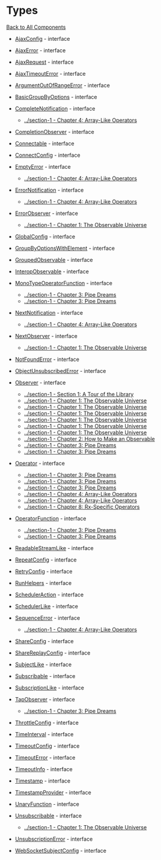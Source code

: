 # Types

[Back to All Components](./all.md)

* [AjaxConfig](https://rxjs.dev/api/ajax/AjaxConfig) - interface

* [AjaxError](https://rxjs.dev/api/ajax/AjaxError) - interface

* [AjaxRequest](https://rxjs.dev/api/ajax/AjaxRequest) - interface

* [AjaxTimeoutError](https://rxjs.dev/api/ajax/AjaxTimeoutError) - interface

* [ArgumentOutOfRangeError](https://rxjs.dev/api/index/interface/ArgumentOutOfRangeError) - interface

* [BasicGroupByOptions](https://rxjs.dev/api/index/interface/BasicGroupByOptions) - interface

* [CompleteNotification](https://rxjs.dev/api/index/interface/CompleteNotification) - interface
  * [../section-1 - Chapter 4: Array-Like Operators](../section-1/04-array-like-operators.md#material-girls)
* [CompletionObserver](https://rxjs.dev/api/index/interface/CompletionObserver) - interface

* [Connectable](https://rxjs.dev/api/index/interface/Connectable) - interface

* [ConnectConfig](https://rxjs.dev/api/index/interface/ConnectConfig) - interface

* [EmptyError](https://rxjs.dev/api/index/interface/EmptyError) - interface
  * [../section-1 - Chapter 4: Array-Like Operators](../section-1/04-array-like-operators.md#searching-for-the-one)
* [ErrorNotification](https://rxjs.dev/api/index/interface/ErrorNotification) - interface
  * [../section-1 - Chapter 4: Array-Like Operators](../section-1/04-array-like-operators.md#material-girls)
* [ErrorObserver](https://rxjs.dev/api/index/interface/ErrorObserver) - interface
  * [../section-1 - Chapter 1: The Observable Universe](../section-1/01-the-observable-universe.md#`observer<t>`)
* [GlobalConfig](https://rxjs.dev/api/index/interface/GlobalConfig) - interface

* [GroupByOptionsWithElement](https://rxjs.dev/api/index/interface/GroupByOptionsWithElement) - interface

* [GroupedObservable](https://rxjs.dev/api/index/interface/GroupedObservable) - interface

* [InteropObservable](https://rxjs.dev/api/index/interface/InteropObservable) - interface

* [MonoTypeOperatorFunction](https://rxjs.dev/api/index/interface/MonoTypeOperatorFunction) - interface
  * [../section-1 - Chapter 3: Pipe Dreams](../section-1/03-pipe-dreams.md#smooth-operator)
  * [../section-1 - Chapter 3: Pipe Dreams](../section-1/03-pipe-dreams.md#multiple-identity)
* [NextNotification](https://rxjs.dev/api/index/interface/NextNotification) - interface
  * [../section-1 - Chapter 4: Array-Like Operators](../section-1/04-array-like-operators.md#material-girls)
* [NextObserver](https://rxjs.dev/api/index/interface/NextObserver) - interface
  * [../section-1 - Chapter 1: The Observable Universe](../section-1/01-the-observable-universe.md#`observer<t>`)
* [NotFoundError](https://rxjs.dev/api/index/interface/NotFoundError) - interface

* [ObjectUnsubscribedError](https://rxjs.dev/api/index/interface/ObjectUnsubscribedError) - interface

* [Observer](https://rxjs.dev/api/index/interface/Observer) - interface
  * [../section-1 - Section 1: A Tour of the Library](../section-1/00-home.md#how-to-keep-your-brains-from-exploding)
  * [../section-1 - Chapter 1: The Observable Universe](../section-1/01-the-observable-universe.md#`observer<t>`)
  * [../section-1 - Chapter 1: The Observable Universe](../section-1/01-the-observable-universe.md#`observable<t>`)
  * [../section-1 - Chapter 1: The Observable Universe](../section-1/01-the-observable-universe.md#observables-as-functions)
  * [../section-1 - Chapter 1: The Observable Universe](../section-1/01-the-observable-universe.md#observables-as-streams)
  * [../section-1 - Chapter 1: The Observable Universe](../section-1/01-the-observable-universe.md#observables-as-processes)
  * [../section-1 - Chapter 1: The Observable Universe](../section-1/01-the-observable-universe.md#`subscription`)
  * [../section-1 - Chapter 2: How to Make an Observable](../section-1/02-how-to-make-an-observable.md#chapter-2:-how-to-make-an-observable)
  * [../section-1 - Chapter 3: Pipe Dreams](../section-1/03-pipe-dreams.md#multiple-identity)
  * [../section-1 - Chapter 3: Pipe Dreams](../section-1/03-pipe-dreams.md#tap-dancing)
* [Operator](https://rxjs.dev/api/index/interface/Operator) - interface
  * [../section-1 - Chapter 3: Pipe Dreams](../section-1/03-pipe-dreams.md#chapter-3:-pipe-dreams)
  * [../section-1 - Chapter 3: Pipe Dreams](../section-1/03-pipe-dreams.md#smooth-operator)
  * [../section-1 - Chapter 3: Pipe Dreams](../section-1/03-pipe-dreams.md#multiple-identity)
  * [../section-1 - Chapter 4: Array-Like Operators](../section-1/04-array-like-operators.md#chapter-4:-array-like-operators)
  * [../section-1 - Chapter 4: Array-Like Operators](../section-1/04-array-like-operators.md#making-operators-for-fun-and-profit)
  * [../section-1 - Chapter 8: Rx-Specific Operators](../section-1/08-rx-specific-operators.md#chapter-8:-rx-specific-operators)
* [OperatorFunction](https://rxjs.dev/api/index/interface/OperatorFunction) - interface
  * [../section-1 - Chapter 3: Pipe Dreams](../section-1/03-pipe-dreams.md#smooth-operator)
  * [../section-1 - Chapter 3: Pipe Dreams](../section-1/03-pipe-dreams.md#multiple-identity)
* [ReadableStreamLike](https://rxjs.dev/api/index/interface/ReadableStreamLike) - interface

* [RepeatConfig](https://rxjs.dev/api/index/interface/RepeatConfig) - interface

* [RetryConfig](https://rxjs.dev/api/index/interface/RetryConfig) - interface

* [RunHelpers](https://rxjs.dev/api/testing/RunHelpers) - interface

* [SchedulerAction](https://rxjs.dev/api/index/interface/SchedulerAction) - interface

* [SchedulerLike](https://rxjs.dev/api/index/interface/SchedulerLike) - interface

* [SequenceError](https://rxjs.dev/api/index/interface/SequenceError) - interface
  * [../section-1 - Chapter 4: Array-Like Operators](../section-1/04-array-like-operators.md#searching-for-the-one)
* [ShareConfig](https://rxjs.dev/api/index/interface/ShareConfig) - interface

* [ShareReplayConfig](https://rxjs.dev/api/index/interface/ShareReplayConfig) - interface

* [SubjectLike](https://rxjs.dev/api/index/interface/SubjectLike) - interface

* [Subscribable](https://rxjs.dev/api/index/interface/Subscribable) - interface

* [SubscriptionLike](https://rxjs.dev/api/index/interface/SubscriptionLike) - interface

* [TapObserver](https://rxjs.dev/api/index/interface/TapObserver) - interface
  * [../section-1 - Chapter 3: Pipe Dreams](../section-1/03-pipe-dreams.md#tap-dancing)
* [ThrottleConfig](https://rxjs.dev/api/index/interface/ThrottleConfig) - interface

* [TimeInterval](https://rxjs.dev/api/index/interface/TimeInterval) - interface

* [TimeoutConfig](https://rxjs.dev/api/index/interface/TimeoutConfig) - interface

* [TimeoutError](https://rxjs.dev/api/index/interface/TimeoutError) - interface

* [TimeoutInfo](https://rxjs.dev/api/index/interface/TimeoutInfo) - interface

* [Timestamp](https://rxjs.dev/api/index/interface/Timestamp) - interface

* [TimestampProvider](https://rxjs.dev/api/index/interface/TimestampProvider) - interface

* [UnaryFunction](https://rxjs.dev/api/index/interface/UnaryFunction) - interface

* [Unsubscribable](https://rxjs.dev/api/index/interface/Unsubscribable) - interface
  * [../section-1 - Chapter 1: The Observable Universe](../section-1/01-the-observable-universe.md#`subscription`)
* [UnsubscriptionError](https://rxjs.dev/api/index/interface/UnsubscriptionError) - interface

* [WebSocketSubjectConfig](https://rxjs.dev/api/webSocket/WebSocketSubjectConfig) - interface


